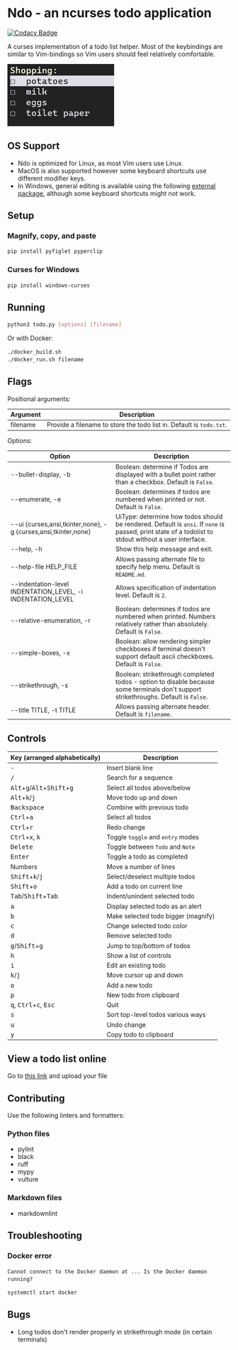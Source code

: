 # Ndo - an ncurses todo application

[![Codacy Badge](https://app.codacy.com/project/badge/Grade/746b6de92fed4209aa46905463efd3f4)](https://app.codacy.com/gh/mecaneer23/Ndo/dashboard?utm_source=gh&utm_medium=referral&utm_content=&utm_campaign=Badge_grade)

A curses implementation of a todo list helper. Most of the keybindings are similar to Vim-bindings so Vim users should feel relatively comfortable.

![Shopping List](res/shopping-list.png)

## OS Support

- Ndo is optimized for Linux, as most Vim users use Linux.
- MacOS is also supported however some keyboard shortcuts use different modifier keys.
- In Windows, general editing is available using the following [external package](#curses-for-windows), although some keyboard shortcuts might not work.

## Setup

### Magnify, copy, and paste

```bash
pip install pyfiglet pyperclip
```

### Curses for Windows

```bash
pip install windows-curses
```

## Running

```bash
python3 todo.py [options] [filename]
```

Or with Docker:

```bash
./docker_build.sh
./docker_run.sh filename
```

## Flags

Positional arguments:

| Argument | Description                                                          |
| -------- | -------------------------------------------------------------------- |
| filename | Provide a filename to store the todo list in. Default is `todo.txt`. |

Options:

| Option                                                         | Description                                                                                                                                           |
| -------------------------------------------------------------- | ----------------------------------------------------------------------------------------------------------------------------------------------------- |
| --bullet-display, -b                                           | Boolean: determine if Todos are displayed with a bullet point rather than a checkbox. Default is `False`.                                             |
| --enumerate, -e                                                | Boolean: determines if todos are numbered when printed or not. Default is `False`.                                                                    |
| --ui {curses,ansi,tkinter,none}, -g {curses,ansi,tkinter,none} | UiType: determine how todos should be rendered. Default is `ansi`. If `none` is passed, print state of a todolist to stdout without a user interface. |
| --help, -h                                                     | Show this help message and exit.                                                                                                                      |
| --help-file HELP_FILE                                          | Allows passing alternate file to specify help menu. Default is `README.md`.                                                                           |
| --indentation-level INDENTATION_LEVEL, -i INDENTATION_LEVEL    | Allows specification of indentation level. Default is `2`.                                                                                            |
| --relative-enumeration, -r                                     | Boolean: determines if todos are numbered when printed. Numbers relatively rather than absolutely. Default is `False`.                                |
| --simple-boxes, -x                                             | Boolean: allow rendering simpler checkboxes if terminal doesn't support default ascii checkboxes. Default is `False`.                                 |
| --strikethrough, -s                                            | Boolean: strikethrough completed todos - option to disable because some terminals don't support strikethroughs. Default is `False`.                   |
| --title TITLE, -t TITLE                                        | Allows passing alternate header. Default is `filename`.                                                                                               |

## Controls

| Key (arranged alphabetically)                                            | Description                         |
| ------------------------------------------------------------------------ | ----------------------------------- |
| <kbd>-</kbd>                                                             | Insert blank line                   |
| <kbd>/</kbd>                                                             | Search for a sequence               |
| <kbd>Alt</kbd>+<kbd>g</kbd>/<kbd>Alt</kbd>+<kbd>Shift</kbd>+<kbd>g</kbd> | Select all todos above/below        |
| <kbd>Alt</kbd>+<kbd>k</kbd>/<kbd>j</kbd>                                 | Move todo up and down               |
| <kbd>Backspace</kbd>                                                     | Combine with previous todo          |
| <kbd>Ctrl</kbd>+<kbd>a</kbd>                                             | Select all todos                    |
| <kbd>Ctrl</kbd>+<kbd>r</kbd>                                             | Redo change                         |
| <kbd>Ctrl</kbd>+<kbd>x</kbd>, <kbd>k</kbd>                               | Toggle `toggle` and `entry` modes   |
| <kbd>Delete</kbd>                                                        | Toggle between `Todo` and `Note`    |
| <kbd>Enter</kbd>                                                         | Toggle a todo as completed          |
| Numbers                                                                  | Move a number of lines              |
| <kbd>Shift</kbd>+<kbd>k</kbd>/<kbd>j</kbd>                               | Select/deselect multiple todos      |
| <kbd>Shift</kbd>+<kbd>o</kbd>                                            | Add a todo on current line          |
| <kbd>Tab</kbd>/<kbd>Shift</kbd>+<kbd>Tab</kbd>                           | Indent/unindent selected todo       |
| <kbd>a</kbd>                                                             | Display selected todo as an alert   |
| <kbd>b</kbd>                                                             | Make selected todo bigger (magnify) |
| <kbd>c</kbd>                                                             | Change selected todo color          |
| <kbd>d</kbd>                                                             | Remove selected todo                |
| <kbd>g</kbd>/<kbd>Shift</kbd>+<kbd>g</kbd>                               | Jump to top/bottom of todos         |
| <kbd>h</kbd>                                                             | Show a list of controls             |
| <kbd>i</kbd>                                                             | Edit an existing todo               |
| <kbd>k</kbd>/<kbd>j</kbd>                                                | Move cursor up and down             |
| <kbd>o</kbd>                                                             | Add a new todo                      |
| <kbd>p</kbd>                                                             | New todo from clipboard             |
| <kbd>q</kbd>, <kbd>Ctrl</kbd>+<kbd>c</kbd>, <kbd>Esc</kbd>               | Quit                                |
| <kbd>s</kbd>                                                             | Sort top-level todos various ways   |
| <kbd>u</kbd>                                                             | Undo change                         |
| <kbd>y</kbd>                                                             | Copy todo to clipboard              |

## View a todo list online

Go to [this link](https://mecaneer23.github.io/Ndo/web-display) and upload your file

## Contributing

Use the following linters and formatters:

### Python files

- pylint
- black
- ruff
- mypy
- vulture

### Markdown files

- markdownlint

## Troubleshooting

### Docker error

`Cannot connect to the Docker daemon at ... Is the Docker daemon running?`

```bash
systemctl start docker
```

## Bugs

- Long todos don't render properly in strikethrough mode (in certain terminals)
